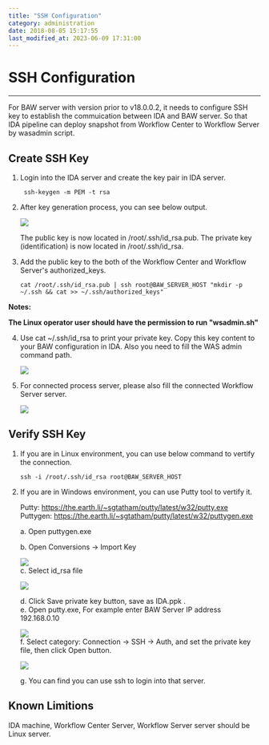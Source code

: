 ```yaml
---
title: "SSH Configuration"
category: administration
date: 2018-08-05 15:17:55
last_modified_at: 2023-06-09 17:31:00
---
```


# SSH Configuration
***
For BAW server with version prior to v18.0.0.2, it needs to configure SSH key to establish the commuication between IDA and BAW server. 
So that IDA pipeline can deploy snapshot from Workflow Center to Workflow Server by wasadmin script.

## Create SSH Key

1. Login into the IDA server and create the key pair in IDA server.

    ```  
     ssh-keygen -m PEM -t rsa

    ```  

2. After key generation process, you can see below output.

   ![][pipeline_sshkey]

   The public key is now located in /root/.ssh/id_rsa.pub. The private key (identification) is now located in  /root/.ssh/id_rsa.


3. Add the public key to the both of the Workflow Center and Workflow Server's authorized_keys.


   ```  
   cat /root/.ssh/id_rsa.pub | ssh root@BAW_SERVER_HOST "mkdir -p ~/.ssh && cat >> ~/.ssh/authorized_keys"

   ```
  **Notes:**

   **The Linux operator user should have the permission to run "wsadmin.sh"**


4. Use cat ~/.ssh/id_rsa to print your private key. Copy this key content to your BAW configuration in IDA. Also you need to fill the WAS admin command path.

    ![][pipeline_bpmconfiguration]

5. For connected process server, please also fill the connected Workflow Server server.

     ![][pipeline_servername]

## Verify SSH Key

1. If you are in Linux environment, you can use below command to vertify the connection.

    ```     
   ssh -i /root/.ssh/id_rsa root@BAW_SERVER_HOST
   ```
2. If you are in Windows environment, you can use Putty tool to vertify it.

   Putty: https://the.earth.li/~sgtatham/putty/latest/w32/putty.exe   
   Puttygen: https://the.earth.li/~sgtatham/putty/latest/w32/puttygen.exe    

   a. Open puttygen.exe

   b. Open Conversions -> Import Key

     ![][puttyKeyGen]   
   c. Select id_rsa file

     ![][PrivateKeyGen]   

   d. Click Save private key button, save as IDA.ppk .   
   e. Open putty.exe, For example enter BAW Server IP address 192.168.0.10     

     ![][putty]     
   f. Select category: Connection -> SSH -> Auth, and set the private key file, then click Open button.   

     ![][puttyAuth]

   g. You can find you can use ssh to login into that server.

## Known Limitions     

 IDA machine, Workflow Center Server, Workflow Server server should be Linux server.  

[pipeline_sshkey]: ../images/pipeline/pipeline_sshkey.png
[pipeline_bpmconfiguration]: ../images/pipeline/pipeline_bpmconfiguration.png
[pipeline_servername]: ../images/pipeline/pipeline_serverName.png
[puttyKeyGen]: ../images/pipeline/PuttyKeyGen.png
[PrivateKeyGen]: ../images/pipeline/privateKey.png
[putty]: ../images/pipeline/putty.png
[puttyAuth]: ../images/pipeline/puttyAuth.png
